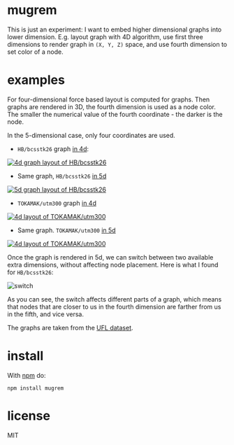 # mugrem

This is just an experiment: I want to embed higher dimensional graphs into
lower dimension. E.g. layout graph with 4D algorithm, use first three dimensions
to render graph in `(X, Y, Z)` space, and use fourth dimension to set color of
a node.

# examples

For four-dimensional force based layout is computed for graphs. Then graphs are
rendered in 3D, the fourth dimension is used as a node color. The smaller the
numerical value of the fourth coordinate - the darker is the node.

In the 5-dimensional case, only four coordinates are used.

* `HB/bcsstk26` graph [in 4d](https://anvaka.github.io/mugrem/index.html?dim=4&url=//s3.amazonaws.com/yasiv_uf/out/HB/bcsstk26/index.js):

[![4d graph layout of HB/bcsstk26](http://i.imgur.com/CBxNtrG.gif)](https://anvaka.github.io/mugrem/index.html?dim=4&url=//s3.amazonaws.com/yasiv_uf/out/HB/bcsstk26/index.js)

* Same graph, `HB/bcsstk26` [in 5d](https://anvaka.github.io/mugrem/index.html?dim=5&url=//s3.amazonaws.com/yasiv_uf/out/HB/bcsstk26/index.js)

[![5d graph layout of HB/bcsstk26](http://i.imgur.com/dGinbM7.gif)](https://anvaka.github.io/mugrem/index.html?dim=5&url=//s3.amazonaws.com/yasiv_uf/out/HB/bcsstk26/index.js)

* `TOKAMAK/utm300` graph [in 4d](https://anvaka.github.io/mugrem/index.html?dim=4&url=//s3.amazonaws.com/yasiv_uf/out/TOKAMAK/utm300/index.js)

[![4d layout of TOKAMAK/utm300](http://i.imgur.com/HWnAPHf.gif)](https://anvaka.github.io/mugrem/index.html?dim=4&url=//s3.amazonaws.com/yasiv_uf/out/TOKAMAK/utm300/index.js)

* Same graph. `TOKAMAK/utm300` [in 5d](https://anvaka.github.io/mugrem/index.html?dim=5&url=//s3.amazonaws.com/yasiv_uf/out/TOKAMAK/utm300/index.js)

[![4d layout of TOKAMAK/utm300](http://i.imgur.com/wZ6z1eI.gif)](https://anvaka.github.io/mugrem/index.html?dim=4&url=//s3.amazonaws.com/yasiv_uf/out/TOKAMAK/utm300/index.js)

Once the graph is rendered in 5d, we can switch between two available extra dimensions,
without affecting node placement. Here is what I found for `HB/bcsstk26`:

![switch](http://i.imgur.com/DaW4djb.gif)

As you can see, the switch affects different parts of a graph, which means
that nodes that are closer to us in the fourth dimension are farther from us
in the fifth, and vice versa.

The graphs are taken from the [UFL dataset](http://www.cise.ufl.edu/research/sparse/matrices/).

# install

With [npm](https://npmjs.org) do:

```
npm install mugrem
```

# license

MIT
